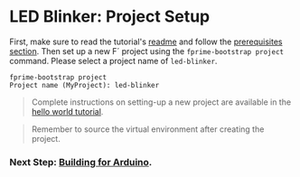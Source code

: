 # LED Blinker: Project Setup

First, make sure to read the tutorial's [readme](../README.md) and follow the [prerequisites section](../README.md#prerequisites). Then set up a new F´ project using the `fprime-bootstrap project` command. Please select a project name of `led-blinker`.

```shell
fprime-bootstrap project
Project name (MyProject): led-blinker
```

> Complete instructions on setting-up a new project are available in the [hello world tutorial](https://nasa.github.io/fprime/Tutorials/HelloWorld/NewProject.html).

> Remember to source the virtual environment after creating the project.

### Next Step: [Building for Arduino](./building-for-arduino.md).
